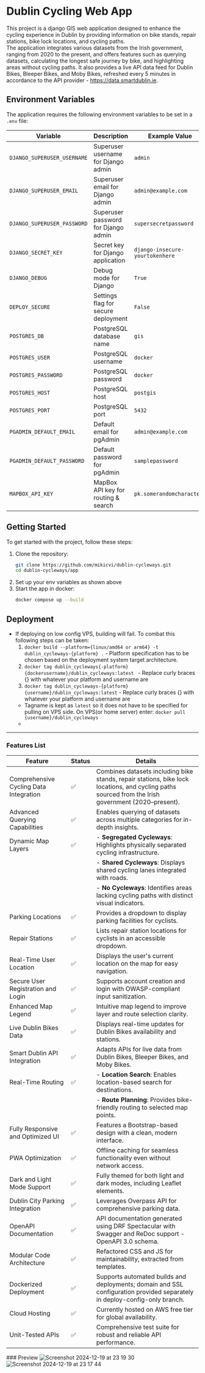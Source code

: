 # Dublin Cycling Web App

This project is a django GIS web application designed to enhance the cycling experience in Dublin by providing information on bike stands, repair stations, bike lock locations, and cycling paths.  
The application integrates various datasets from the Irish government, ranging from 2020 to the present, and offers features such as querying datasets, calculating the longest safe journey by bike, and highlighting areas without cycling paths. It also provides a live API data feed for Dublin Bikes, Bleeper Bikes, and Moby Bikes, refreshed every 5 minutes in accordance to the API provider - https://data.smartdublin.ie.

## Environment Variables

The application requires the following environment variables to be set in a `.env` file:

| Variable                    | Description                         | Example Value                   |
| --------------------------- | ----------------------------------- | ------------------------------- |
| `DJANGO_SUPERUSER_USERNAME` | Superuser username for Django admin | `admin`                         |
| `DJANGO_SUPERUSER_EMAIL`    | Superuser email for Django admin    | `admin@example.com`             |
| `DJANGO_SUPERUSER_PASSWORD` | Superuser password for Django admin | `supersecretpassword`           |
| `DJANGO_SECRET_KEY`         | Secret key for Django application   | `django-insecure-yourtokenhere` |
| `DJANGO_DEBUG`              | Debug mode for Django               | `True`                          |
| `DEPLOY_SECURE`             | Settings flag for secure deployment | `False`                         |
| `POSTGRES_DB`               | PostgreSQL database name            | `gis`                           |
| `POSTGRES_USER`             | PostgreSQL username                 | `docker`                        |
| `POSTGRES_PASSWORD`         | PostgreSQL password                 | `docker`                        |
| `POSTGRES_HOST`             | PostgreSQL host                     | `postgis`                       |
| `POSTGRES_PORT`             | PostgreSQL port                     | `5432`                          |
| `PGADMIN_DEFAULT_EMAIL`     | Default email for pgAdmin           | `admin@example.com`             |
| `PGADMIN_DEFAULT_PASSWORD`  | Default password for pgAdmin        | `samplepassword`                |
| `MAPBOX_API_KEY`            | MapBox API key for routing & search | `pk.somerandomcharacters`       |

## Getting Started

To get started with the project, follow these steps:

1. Clone the repository:
    ```sh
    git clone https://github.com/mikicvi/dublin-cycleways.git
    cd dublin-cycleways/app
    ```
2. Set up your env variables as shown above
3. Start the app in docker:
    ```sh
    docker compose up --build
    ```
## Deployment
- If deploying on low config VPS, building will fail. To combat this following steps can be taken:
  1. `docker build --platform={linux/amd64 or arm64} -t dublin_cycleways-{platform} .` - Platform specification has to be chosen based on the deployment system target architecture. 
  2. `docker tag dublin_cycleways{-platform} {dockerusername}/dublin_cycleways:latest ` - Replace curly braces {} with whatever your platform and username are
  3. `docker tag dublin_cycleways-{platform} {username}/dublin_cycleways:latest` - Replace curly braces {} with whatever your platform and username are
    - Tagname is kept as `latest` so it does not have to be specified for pulling on VPS side. On VPS(or home server) enter: `docker pull {username}/dublin_cycleways`
  - 
---

### Features List
| **Feature**                                    | **Status** | **Details**                                                                 |
|------------------------------------------------|------------|------------------------------------------------------------------------------|
| Comprehensive Cycling Data Integration         | ✅          | Combines datasets including bike stands, repair stations, bike lock locations, and cycling paths sourced from the Irish government (2020–present). |
| Advanced Querying Capabilities                 | ✅          | Enables querying of datasets across multiple categories for in-depth insights. |
| Dynamic Map Layers                             | ✅          | - **Segregated Cycleways**: Highlights physically separated cycling infrastructure. |
|                                                |            | - **Shared Cycleways**: Displays shared cycling lanes integrated with roads.  |
|                                                |            | - **No Cycleways**: Identifies areas lacking cycling paths with distinct visual indicators. |
| Parking Locations                              | ✅          | Provides a dropdown to display parking facilities for cyclists.              |
| Repair Stations                                | ✅          | Lists repair station locations for cyclists in an accessible dropdown.       |
| Real-Time User Location                        | ✅          | Displays the user's current location on the map for easy navigation.         |
| Secure User Registration and Login             | ✅          | Supports account creation and login with OWASP-compliant input sanitization. |
| Enhanced Map Legend                            | ✅          | Intuitive map legend to improve layer and route selection clarity.           |
| Live Dublin Bikes Data                         | ✅          | Displays real-time updates for Dublin Bikes availability and stations.       |
| Smart Dublin API Integration                   | ✅          | Adapts APIs for live data from Dublin Bikes, Bleeper Bikes, and Moby Bikes.  |
| Real-Time Routing                              | ✅          | - **Location Search**: Enables location-based search for destinations.       |
|                                                |            | - **Route Planning**: Provides bike-friendly routing to selected map points. |
| Fully Responsive and Optimized UI              | ✅          | Features a Bootstrap-based design with a clean, modern interface.            |
| PWA Optimization                               | ✅          | Offline caching for seamless functionality even without network access.      |
| Dark and Light Mode Support                    | ✅          | Fully themed for both light and dark modes, including Leaflet elements.      |
| Dublin City Parking Integration                | ✅          | Leverages Overpass API for comprehensive parking data.                       |
| OpenAPI Documentation                          | ✅          | API documentation generated using DRF Spectacular with Swagger and ReDoc support - OpenAPI 3.0 schema. |
| Modular Code Architecture                      | ✅          | Refactored CSS and JS for maintainability, extracted from templates.         |
| Dockerized Deployment                          | ✅          | Supports automated builds and deployments; domain and SSL configuration provided separately in deploy-config-only branch. |
| Cloud Hosting                                  | ✅          | Currently hosted on AWS free tier for global availability.                   |
| Unit-Tested APIs                               | ✅          | Comprehensive test suite for robust and reliable API performance.            |


### Preview
![Screenshot 2024-12-19 at 23 19 30](https://github.com/user-attachments/assets/f7238778-93a6-41ad-bf15-36a3807c5e93)
![Screenshot 2024-12-19 at 23 17 44](https://github.com/user-attachments/assets/61d3fe67-18ce-4e95-991c-c36a0d66221b)


